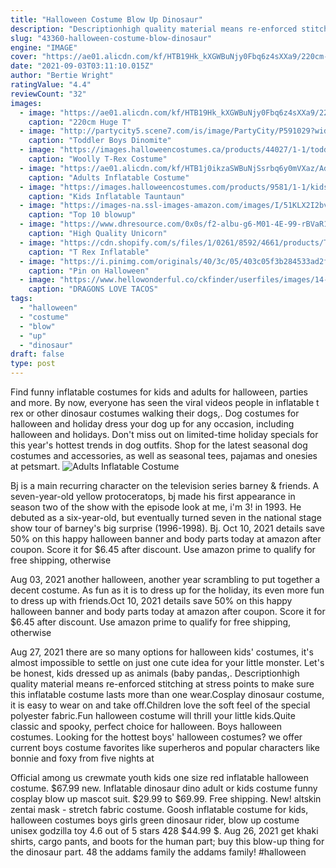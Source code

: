 ```yaml
---
title: "Halloween Costume Blow Up Dinosaur"
description: "Descriptionhigh quality material means re-enforced stitching at stress points to make sure this inflatable costume lasts more than one wear.Cosplay dinosaur costume, it is easy to wear on and take off.Children love the soft feel of the special polyester fabric.Fun halloween costume will thrill your little kids.Quite classic and spooky, perfect choice for halloween"
slug: "43360-halloween-costume-blow-dinosaur"
engine: "IMAGE"
cover: "https://ae01.alicdn.com/kf/HTB19Hk_kXGWBuNjy0Fbq6z4sXXa9/220cm-Huge-T-Rex-Inflatable-Outdoor-Toys-Big-XL-Size-Giant-Adult-Dinosaur-Dress-UP-Clothes.jpg"
date: "2021-09-03T03:11:10.015Z"
author: "Bertie Wright"
ratingValue: "4.4"
reviewCount: "32"
images:
  - image: "https://ae01.alicdn.com/kf/HTB19Hk_kXGWBuNjy0Fbq6z4sXXa9/220cm-Huge-T-Rex-Inflatable-Outdoor-Toys-Big-XL-Size-Giant-Adult-Dinosaur-Dress-UP-Clothes.jpg"
    caption: "220cm Huge T"
  - image: "http://partycity5.scene7.com/is/image/PartyCity/P591029?wid=400"
    caption: "Toddler Boys Dinomite"
  - image: "https://images.halloweencostumes.ca/products/44027/1-1/toddler-woolly-t-rex-costume.jpg"
    caption: "Woolly T-Rex Costume"
  - image: "https://ae01.alicdn.com/kf/HTB1j0ikzaSWBuNjSsrbq6y0mVXaz/Adults-Inflatable-Costume-Mens-green-Alien-cosplay-costume-Stripper-Reaper-Fancy-Dress-for-Halloween-Purim-party.jpg"
    caption: "Adults Inflatable Costume"
  - image: "https://images.halloweencostumes.com/products/9581/1-1/kids-inflatable-tauntaun-costume.jpg"
    caption: "Kids Inflatable Tauntaun"
  - image: "https://images-na.ssl-images-amazon.com/images/I/51KLX2I2bvL.jpg"
    caption: "Top 10 blowup"
  - image: "https://www.dhresource.com/0x0s/f2-albu-g6-M01-4E-99-rBVaR1viYrmAI-cXAAGTZPBitic460.jpg/high-quality-unicorn-dinosaur-inflatable.jpg"
    caption: "High Quality Unicorn"
  - image: "https://cdn.shopify.com/s/files/1/0261/8592/4661/products/T_Rex_Inflatable_Dinosaur_Costume_Adult_Child_Kid_Blow_Up_Jurassic_World_Cosplay_Suit_1_1024x1024_2x_eff6ad52-34b2-4949-b682-077689aaeb63_1200x1200.png?v=1592536785"
    caption: "T Rex Inflatable"
  - image: "https://i.pinimg.com/originals/40/3c/05/403c05f3b284533ad2f965ecbb06a8e1.jpg"
    caption: "Pin on Halloween"
  - image: "https://www.hellowonderful.co/ckfinder/userfiles/images/14-diy-dragon-costume-kids.jpg"
    caption: "DRAGONS LOVE TACOS"
tags:
  - "halloween"
  - "costume"
  - "blow"
  - "up"
  - "dinosaur"
draft: false
type: post
---
```


Find funny inflatable costumes for kids and adults for halloween, parties and more. By now, everyone has seen the viral videos  people in inflatable t rex or other dinosaur costumes walking their dogs,. Dog costumes for halloween and holiday dress your dog up for any occasion, including halloween and holidays. Don't miss out on limited-time holiday specials for this year's hottest trends in dog outfits. Shop for the latest seasonal dog costumes and accessories, as well as seasonal tees, pajamas and onesies at petsmart.
![Adults Inflatable Costume](https://ae01.alicdn.com/kf/HTB1j0ikzaSWBuNjSsrbq6y0mVXaz/Adults-Inflatable-Costume-Mens-green-Alien-cosplay-costume-Stripper-Reaper-Fancy-Dress-for-Halloween-Purim-party.jpg "Adults Inflatable Costume")

Bj is a main recurring character on the television series barney &amp; friends. A seven-year-old yellow protoceratops, bj made his first appearance in season two of the show with the episode look at me, i&#39;m 3! in 1993. He debuted as a six-year-old, but eventually turned seven in the national stage show tour of barney&#39;s big surprise (1996-1998). Bj. Oct 10, 2021 details save 50% on this happy halloween banner and body parts today at amazon after coupon. Score it for $6.45 after discount. Use amazon prime to qualify for free shipping, otherwise
<!--inArticleAds-->

<!--galleryOne-->

Aug 03, 2021 another halloween, another year scrambling to put together a decent costume. As fun as it is to dress up for the holiday, its even more fun to dress up with friends.Oct 10, 2021 details save 50% on this happy halloween banner and body parts today at amazon after coupon. Score it for $6.45 after discount. Use amazon prime to qualify for free shipping, otherwise
<!--inArticleAds-->

<!--galleryTwo-->

Aug 27, 2021 there are so many options for halloween kids' costumes, it's almost impossible to settle on just one cute idea for your little monster. Let's be honest, kids dressed up as animals (baby pandas,. Descriptionhigh quality material means re-enforced stitching at stress points to make sure this inflatable costume lasts more than one wear.Cosplay dinosaur costume, it is easy to wear on and take off.Children love the soft feel of the special polyester fabric.Fun halloween costume will thrill your little kids.Quite classic and spooky, perfect choice for halloween. Boys halloween costumes. Looking for the hottest boys' halloween costumes? we offer current boys costume favorites like superheros and popular characters like bonnie and foxy from five nights at
<!--galleryThree-->

Official among us crewmate youth kids one size red inflatable halloween costume. $67.99 new.  Inflatable dinosaur dino adult or kids costume funny cosplay blow up mascot suit. $29.99 to $69.99. Free shipping. New! altskin zentai mask - stretch fabric costume. Goosh inflatable costume for kids, halloween costumes boys girls green dinosaur rider, blow up costume unisex godzilla toy 4.6 out of 5 stars 428 $44.99 $. Aug 26, 2021 get khaki shirts, cargo pants, and boots for the human part; buy this blow-up thing for the dinosaur part. 48 the addams family the addams family! #halloween